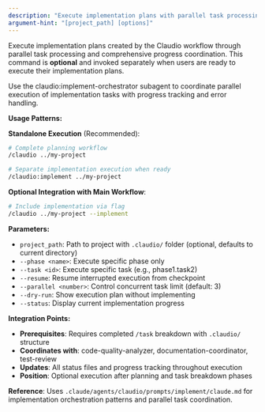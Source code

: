 ```yaml
---
description: "Execute implementation plans with parallel task processing and coordination"
argument-hint: "[project_path] [options]"
---
```


Execute implementation plans created by the Claudio workflow through parallel task processing and comprehensive progress coordination. This command is **optional** and invoked separately when users are ready to execute their implementation plans.

Use the claudio:implement-orchestrator subagent to coordinate parallel execution of implementation tasks with progress tracking and error handling.

**Usage Patterns:**

**Standalone Execution** (Recommended):
```bash
# Complete planning workflow
/claudio ../my-project

# Separate implementation execution when ready
/claudio:implement ../my-project
```

**Optional Integration with Main Workflow**:
```bash
# Include implementation via flag
/claudio ../my-project --implement
```

**Parameters:**
- `project_path`: Path to project with `.claudio/` folder (optional, defaults to current directory)
- `--phase <name>`: Execute specific phase only
- `--task <id>`: Execute specific task (e.g., phase1.task2)
- `--resume`: Resume interrupted execution from checkpoint
- `--parallel <number>`: Control concurrent task limit (default: 3)
- `--dry-run`: Show execution plan without implementing
- `--status`: Display current implementation progress

**Integration Points:**
- **Prerequisites**: Requires completed `/task` breakdown with `.claudio/` structure
- **Coordinates with**: code-quality-analyzer, documentation-coordinator, test-review
- **Updates**: All status files and progress tracking throughout execution
- **Position**: Optional execution after planning and task breakdown phases

**Reference**: Uses `.claude/agents/claudio/prompts/implement/claude.md` for implementation orchestration patterns and parallel task coordination.